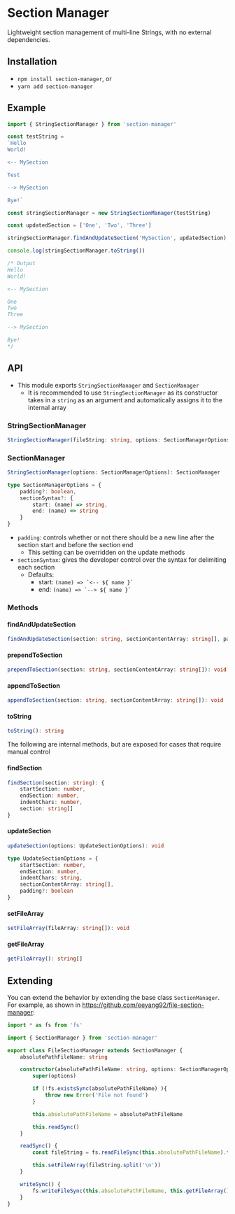 # Section Manager

Lightweight section management of multi-line Strings, with no external dependencies.

## Installation

- `npm install section-manager`, or
- `yarn add section-manager`

## Example

```typescript
import { StringSectionManager } from 'section-manager'

const testString = 
`Hello
World!

<-- MySection

Test

--> MySection

Bye!`

const stringSectionManager = new StringSectionManager(testString)

const updatedSection = ['One', 'Two', 'Three']

stringSectionManager.findAndUpdateSection('MySection', updatedSection)

console.log(stringSectionManager.toString())
```

```typescript
/* Output
Hello
World!

<-- MySection

One
Two
Three

--> MySection

Bye!
*/

```

## API

- This module exports `StringSectionManager` and `SectionManager`
    - It is recommended to use `StringSectionManager` as its constructor takes in a `string` as an argument and automatically assigns it to the internal array

### StringSectionManager
```typescript
StringSectionManager(fileString: string, options: SectionManagerOptions): StringSectionManager
```

### SectionManager
```typescript
StringSectionManager(options: SectionManagerOptions): SectionManager
```

```typescript
type SectionManagerOptions = {
    padding?: boolean,
    sectionSyntax?: {
        start: (name) => string,
        end: (name) => string
    }
}
```

- `padding`: controls whether or not there should be a new line after the section start and before the section end
    - This setting can be overridden on the update methods
- `sectionSyntax`: gives the developer control over the syntax for delimiting each section
    - Defaults:
        - start: ``(name) => `<-- ${ name }` ``
        - end: ``(name) => `--> ${ name }` ``

### Methods

#### findAndUpdateSection
```typescript
findAndUpdateSection(section: string, sectionContentArray: string[], padding?: boolean): void
```

#### prependToSection
```typescript
prependToSection(section: string, sectionContentArray: string[]): void
```

#### appendToSection
```typescript
appendToSection(section: string, sectionContentArray: string[]): void
```

#### toString
```typescript
toString(): string
```

The following are internal methods, but are exposed for cases that require manual control

#### findSection
```typescript
findSection(section: string): {
    startSection: number,
    endSection: number,
    indentChars: number,
    section: string[]
}
```

#### updateSection
```typescript
updateSection(options: UpdateSectionOptions): void
```

```typescript
type UpdateSectionOptions = {
    startSection: number,
    endSection: number,
    indentChars: string,
    sectionContentArray: string[],
    padding?: boolean
}
```

#### setFileArray
```typescript
setFileArray(fileArray: string[]): void
```

#### getFileArray
```typescript
getFileArray(): string[]
```

## Extending

You can extend the behavior by extending the base class `SectionManager`. For example, as shown in https://github.com/eeyang92/file-section-manager:

```typescript
import * as fs from 'fs'

import { SectionManager } from 'section-manager'

export class FileSectionManager extends SectionManager {
    absolutePathFileName: string

    constructor(absolutePathFileName: string, options: SectionManagerOptions) {
        super(options)

        if (!fs.existsSync(absolutePathFileName) ){
            throw new Error('File not found')
        }

        this.absolutePathFileName = absolutePathFileName

        this.readSync()
    }

    readSync() {
        const fileString = fs.readFileSync(this.absolutePathFileName).toString()

        this.setFileArray(fileString.split('\n'))
    }

    writeSync() {
        fs.writeFileSync(this.absolutePathFileName, this.getFileArray().join('\n'))
    }
}
```
